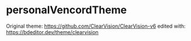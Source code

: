 # personalVencordTheme

Original theme: https://github.com/ClearVision/ClearVision-v6 edited with: https://bdeditor.dev/theme/clearvision
